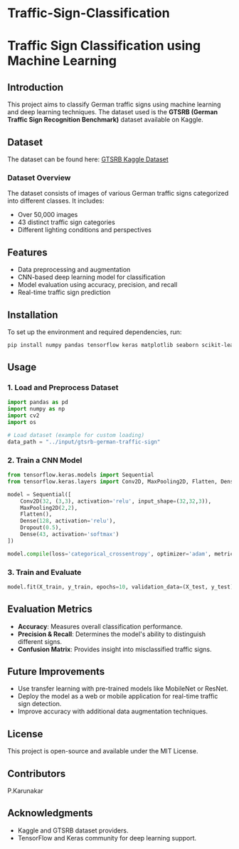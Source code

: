 # Traffic-Sign-Classification
# Traffic Sign Classification using Machine Learning

## Introduction
This project aims to classify German traffic signs using machine learning and deep learning techniques. The dataset used is the **GTSRB (German Traffic Sign Recognition Benchmark)** dataset available on Kaggle.

## Dataset
The dataset can be found here: [GTSRB Kaggle Dataset](https://www.kaggle.com/datasets/meowmeowmeowmeowmeow/gtsrb-german-traffic-sign/data)

### Dataset Overview
The dataset consists of images of various German traffic signs categorized into different classes. It includes:
- Over 50,000 images
- 43 distinct traffic sign categories
- Different lighting conditions and perspectives

## Features
- Data preprocessing and augmentation
- CNN-based deep learning model for classification
- Model evaluation using accuracy, precision, and recall
- Real-time traffic sign prediction

## Installation
To set up the environment and required dependencies, run:

```bash
pip install numpy pandas tensorflow keras matplotlib seaborn scikit-learn opencv-python
```

## Usage
### 1. Load and Preprocess Dataset
```python
import pandas as pd
import numpy as np
import cv2
import os

# Load dataset (example for custom loading)
data_path = "../input/gtsrb-german-traffic-sign"
```

### 2. Train a CNN Model
```python
from tensorflow.keras.models import Sequential
from tensorflow.keras.layers import Conv2D, MaxPooling2D, Flatten, Dense, Dropout

model = Sequential([
    Conv2D(32, (3,3), activation='relu', input_shape=(32,32,3)),
    MaxPooling2D(2,2),
    Flatten(),
    Dense(128, activation='relu'),
    Dropout(0.5),
    Dense(43, activation='softmax')
])

model.compile(loss='categorical_crossentropy', optimizer='adam', metrics=['accuracy'])
```

### 3. Train and Evaluate
```python
model.fit(X_train, y_train, epochs=10, validation_data=(X_test, y_test))
```

## Evaluation Metrics
- **Accuracy**: Measures overall classification performance.
- **Precision & Recall**: Determines the model's ability to distinguish different signs.
- **Confusion Matrix**: Provides insight into misclassified traffic signs.

## Future Improvements
- Use transfer learning with pre-trained models like MobileNet or ResNet.
- Deploy the model as a web or mobile application for real-time traffic sign detection.
- Improve accuracy with additional data augmentation techniques.

## License
This project is open-source and available under the MIT License.

## Contributors
  P.Karunakar


## Acknowledgments
- Kaggle and GTSRB dataset providers.
- TensorFlow and Keras community for deep learning support.

